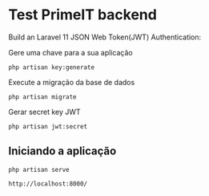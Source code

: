 # Test PrimeIT backend 

Build an Laravel 11 JSON Web Token(JWT) Authentication:

Gere uma chave para a sua aplicação
```
php artisan key:generate
```

Execute a migração da base de dados
```
php artisan migrate
```

Gerar secret key JWT

```
php artisan jwt:secret
```

## Iniciando a aplicação

```
php artisan serve
```

`http://localhost:8000/`
